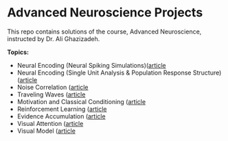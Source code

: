 # Advanced Neuroscience Projects
This repo contains solutions of the course, Advanced Neuroscience, instructed by Dr. Ali Ghazizadeh.



**Topics:**
- Neural Encoding (Neural Spiking Simulations)([article](https://github.com/ARMINPAN/Advanced-Neuroscience-Projects/tree/main/HW1)
- Neural Encoding (Single Unit Analysis & Population Response Structure)([article](https://github.com/ARMINPAN/Advanced-Neuroscience-Projects/tree/main/HW2)
- Noise Correlation ([article](https://github.com/ARMINPAN/Advanced-Neuroscience-Projects/tree/main/HW3)
- Traveling Waves ([article](https://github.com/ARMINPAN/Advanced-Neuroscience-Projects/tree/main/HW4)
- Motivation and Classical Conditioning ([article](https://github.com/ARMINPAN/Advanced-Neuroscience-Projects/tree/main/HW5)
- Reinforcement Learning ([article](https://github.com/ARMINPAN/Advanced-Neuroscience-Projects/tree/main/HW6)
- Evidence Accumulation ([article](https://github.com/ARMINPAN/Advanced-Neuroscience-Projects/tree/main/HW7)
- Visual Attention ([article](https://github.com/ARMINPAN/Advanced-Neuroscience-Projects/tree/main/HW8)
- Visual Model ([article](https://github.com/ARMINPAN/Advanced-Neuroscience-Projects/tree/main/HW9)